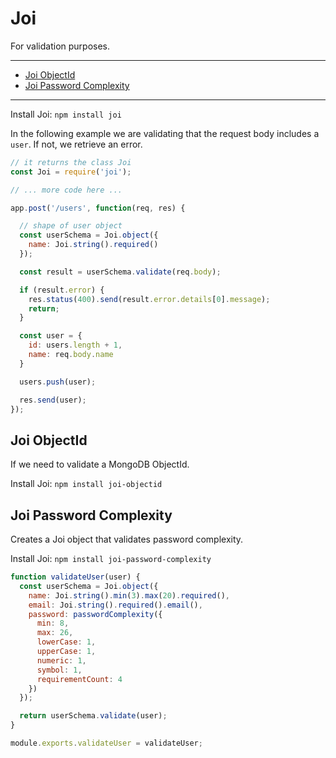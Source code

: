 # Joi
For validation purposes.

---

* [Joi ObjectId](#joi-objectid)
* [Joi Password Complexity](#joi-password-complexity)

---

Install Joi: `npm install joi`

In the following example we are validating that the request body includes a `user`. If not, we retrieve an error.

```js
// it returns the class Joi
const Joi = require('joi');

// ... more code here ...

app.post('/users', function(req, res) {

  // shape of user object
  const userSchema = Joi.object({
    name: Joi.string().required()
  });

  const result = userSchema.validate(req.body);

  if (result.error) {
    res.status(400).send(result.error.details[0].message);
    return;
  }

  const user = {
    id: users.length + 1,
    name: req.body.name
  }

  users.push(user);

  res.send(user);
});
```

## Joi ObjectId
If we need to validate a MongoDB ObjectId.

Install Joi: `npm install joi-objectid`

<!-- 
TODO:
-->

## Joi Password Complexity
Creates a Joi object that validates password complexity.

Install Joi: `npm install joi-password-complexity`

```js
function validateUser(user) {
  const userSchema = Joi.object({
    name: Joi.string().min(3).max(20).required(),
    email: Joi.string().required().email(),
    password: passwordComplexity({
      min: 8,
      max: 26,
      lowerCase: 1,
      upperCase: 1,
      numeric: 1,
      symbol: 1,
      requirementCount: 4
    })
  });

  return userSchema.validate(user);
}

module.exports.validateUser = validateUser;
```